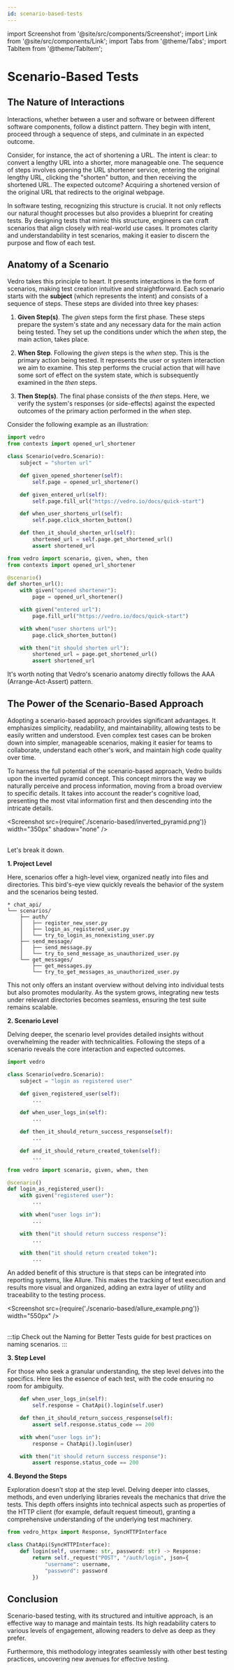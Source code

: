 ```yaml
---
id: scenario-based-tests
---
```


import Screenshot from '@site/src/components/Screenshot';
import Link from '@site/src/components/Link';
import Tabs from '@theme/Tabs';
import TabItem from '@theme/TabItem';

# Scenario-Based Tests

## The Nature of Interactions

Interactions, whether between a user and software or between different software components, follow a distinct pattern. They begin with intent, proceed through a sequence of steps, and culminate in an expected outcome.

Consider, for instance, the act of shortening a URL. The intent is clear: to convert a lengthy URL into a shorter, more manageable one. The sequence of steps involves opening the URL shortener service, entering the original lengthy URL, clicking the "shorten" button, and then receiving the shortened URL. The expected outcome? Acquiring a shortened version of the original URL that redirects to the original webpage.

In software testing, recognizing this structure is crucial. It not only reflects our natural thought processes but also provides a blueprint for creating tests. By designing tests that mimic this structure, engineers can craft scenarios that align closely with real-world use cases. It promotes clarity and understandability in test scenarios, making it easier to discern the purpose and flow of each test.

## Anatomy of a Scenario

Vedro takes this principle to heart. It presents interactions in the form of scenarios, making test creation intuitive and straightforward. Each scenario starts with the **subject** (which represents the intent) and consists of a sequence of steps. These steps are divided into three key phases:

1. **Given Step(s)**. The _given_ steps form the first phase. These steps prepare the system's state and any necessary data for the main action being tested. They set up the conditions under which the _when_ step, the main action, takes place.

2. **When Step**. Following the _given_ steps is the _when_ step. This is the primary action being tested. It represents the user or system interaction we aim to examine. This step performs the crucial action that will have some sort of effect on the system state, which is subsequently examined in the _then_ steps.

3. **Then Step(s)**. The final phase consists of the _then_ steps. Here, we verify the system's responses (or side-effects) against the expected outcomes of the primary action performed in the _when_ step.

Consider the following example as an illustration:

<Tabs groupId="test-style">
  <TabItem value="class-based" label="Class-based" default>

```python
import vedro
from contexts import opened_url_shortener

class Scenario(vedro.Scenario):
    subject = "shorten url"

    def given_opened_shortener(self):
        self.page = opened_url_shortener()

    def given_entered_url(self):
        self.page.fill_url("https://vedro.io/docs/quick-start")

    def when_user_shortens_url(self):
        self.page.click_shorten_button()

    def then_it_should_shorten_url(self):
        shortened_url = self.page.get_shortened_url()
        assert shortened_url
```

  </TabItem>
  <TabItem value="function-based" label="Function-based">

```python
from vedro import scenario, given, when, then
from contexts import opened_url_shortener

@scenario()
def shorten_url():
    with given("opened shortener"):
        page = opened_url_shortener()

    with given("entered url"):
        page.fill_url("https://vedro.io/docs/quick-start")

    with when("user shortens url"):
        page.click_shorten_button()

    with then("it should shorten url"):
        shortened_url = page.get_shortened_url()
        assert shortened_url
```

  </TabItem>
</Tabs>

It's worth noting that Vedro's scenario anatomy directly follows the <Link to="https://robertmarshall.dev/blog/arrange-act-and-assert-pattern-the-three-as-of-unit-testing/">AAA (Arrange-Act-Assert) pattern</Link>.

## The Power of the Scenario-Based Approach

Adopting a scenario-based approach provides significant advantages. It emphasizes simplicity, readability, and maintainability, allowing tests to be easily written and understood. Even complex test cases can be broken down into simpler, manageable scenarios, making it easier for teams to collaborate, understand each other's work, and maintain high code quality over time.

To harness the full potential of the scenario-based approach, Vedro builds upon the <Link to="https://www.webwisewording.com/inverted-pyramid/">inverted pyramid concept</Link>. This concept mirrors the way we naturally perceive and process information, moving from a broad overview to specific details. It takes into account the reader's cognitive load, presenting the most vital information first and then descending into the intricate details.

<Screenshot src={require('./scenario-based/inverted_pyramid.png')} width="350px" shadow="none" /><br/>
<br/>

Let's break it down.

**1. Project Level**

Here, scenarios offer a high-level view, organized neatly into files and directories. This bird's-eye view quickly reveals the behavior of the system and the scenarios being tested.

```
* chat_api/
└── scenarios/
    ├── auth/
    │   ├── register_new_user.py
    │   ├── login_as_registered_user.py
    │   └── try_to_login_as_nonexisting_user.py
    ├── send_message/
    │   ├── send_message.py
    │   └── try_to_send_message_as_unauthorized_user.py
    └── get_messages/
        ├── get_messages.py
        └── try_to_get_messages_as_unauthorized_user.py
```

This not only offers an instant overview without delving into individual tests but also promotes modularity. As the system grows, integrating new tests under relevant directories becomes seamless, ensuring the test suite remains scalable.

**2. Scenario Level**

Delving deeper, the scenario level provides detailed insights without overwhelming the reader with technicalities. Following the steps of a scenario reveals the core interaction and expected outcomes.

<Tabs groupId="test-style">
  <TabItem value="class-based" label="Class-based" default>

```python
import vedro

class Scenario(vedro.Scenario):
    subject = "login as registered user"

    def given_registered_user(self):
        ...

    def when_user_logs_in(self):
        ...

    def then_it_should_return_success_response(self):
        ...

    def and_it_should_return_created_token(self):
        ...
```

  </TabItem>
  <TabItem value="function-based" label="Function-based">

```python
from vedro import scenario, given, when, then

@scenario()
def login_as_registered_user():
    with given("registered user"):
        ...

    with when("user logs in"):
        ...

    with then("it should return success response"):
        ...

    with then("it should return created token"):
        ...
```

  </TabItem>
</Tabs>

An added benefit of this structure is that steps can be integrated into reporting systems, like <Link to="/docs/integrations/allure-reporter" target="_blank">Allure</Link>. This makes the tracking of test execution and results more visual and organized, adding an extra layer of utility and traceability to the testing process.

<Screenshot src={require('./scenario-based/allure_example.png')} width="550px" /><br/>
<br/>

:::tip
Check out the <Link to="/docs/best-practices/naming-for-better-tests" target="_blank">Naming for Better Tests</Link> guide for best practices on naming scenarios.
:::

**3. Step Level**

For those who seek a granular understanding, the step level delves into the specifics. Here lies the essence of each test, with the code ensuring no room for ambiguity.

<Tabs groupId="test-style">
  <TabItem value="class-based" label="Class-based" default>

```python
    def when_user_logs_in(self):
        self.response = ChatApi().login(self.user)

    def then_it_should_return_success_response(self):
        assert self.response.status_code == 200
```

  </TabItem>
  <TabItem value="function-based" label="Function-based">

```python
    with when("user logs in"):
        response = ChatApi().login(user)

    with then("it should return success response"):
        assert response.status_code == 200
```

  </TabItem>
</Tabs>

**4. Beyond the Steps**

Exploration doesn't stop at the step level. Delving deeper into classes, methods, and even underlying libraries reveals the mechanics that drive the tests. This depth offers insights into technical aspects such as properties of the HTTP client (for example, default request timeout), granting a comprehensive understanding of the underlying test machinery.

```python
from vedro_httpx import Response, SyncHTTPInterface

class ChatApi(SyncHTTPInterface):
    def login(self, username: str, password: str) -> Response:
        return self._request("POST", "/auth/login", json={
            "username": username,
            "password": password
        })
```

## Conclusion

Scenario-based testing, with its structured and intuitive approach, is an effective way to manage and maintain tests. Its high readability caters to various levels of engagement, allowing readers to delve as deep as they prefer.

Furthermore, this methodology integrates seamlessly with other best testing practices, uncovering new avenues for effective testing.
